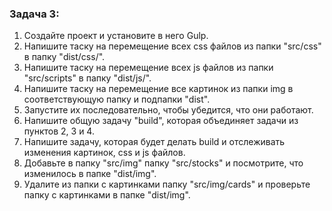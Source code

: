 ### Задача 3: 

1. Создайте проект и установите в него Gulp.
2. Напишите таску на перемещение всех css файлов из папки "src/css" в папку "dist/css/".
3. Напишите таску на перемещение всех js файлов из папки "src/scripts" в папку "dist/js/".
4. Напишите таску на перемещение все картинок из папки img в соответствующую папку и подпапки "dist".
5. Запустите их последовательно, чтобы убедится, что они работают.
6. Напишите общую задачу "build", которая объединяет задачи из пунктов 2, 3 и 4.
7. Напишите задачу, которая будет делать build и отслеживать изменения картинок, css и js файлов.
8. Добавьте в папку "src/img" папку "src/stocks" и посмотрите, что изменилось в папке "dist/img".
8. Удалите из папки с картинками папку "src/img/cards" и проверьте папку с картинками в папке "dist/img".